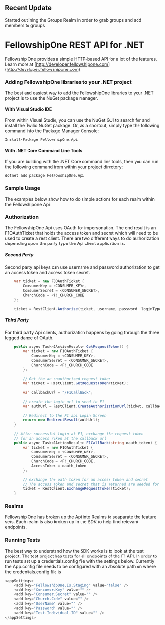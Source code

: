 ## Recent Update

Started outlining the Groups Realm in order to grab groups and add members to groups

# FellowshipOne REST API for .NET

Fellowship One provides a simple HTTP-based API for a lot of the features. Learn more at [http://developer.fellowshipone.com](http://developer.fellowshipone.com)

### Adding FellowshipOne libraries to your .NET project

The best and easiest way to add the FellowshipOne libraries to your .NET project is to use the NuGet package manager.

#### With Visual Studio IDE

From within Visual Studio, you can use the NuGet GUI to search for and install the Twilio NuGet package. Or, as a shortcut, simply type the following command into the Package Manager Console:

    Install-Package FellowshipOne.Api

#### With .NET Core Command Line Tools

If you are building with the .NET Core command line tools, then you can run the following command from within your project directory:

    dotnet add package FellowshipOne.Api

### Sample Usage

The examples below show how to do simple actions for each realm within the Fellowshipone Api

### Authorization
The FellowshipOne Api uses OAuth for impersonation. The end result is an F1OAuthTicket that holds the access token and secret which will need to be used to create a rest client. There are two different ways to do authorization depending upon the party type the Api client application is.

##### Second Party
Second party api keys can use username and password authorization to get an access token and access token secret.
```csharp
    var ticket = new F1OAuthTicket {
        ConsumerKey = <CONSUMER_KEY>,
        ConsumerSecret = <CONSUMER_SECRET>,
        ChurchCode = <F!_CHURCH_CODE
    };
    
    ticket = RestClient.Authorize(ticket, username, password, loginType);
```
##### Third Party
For third party Api clients, authorization happens by going through the three legged dance of OAuth.
```csharp
    public async Task<IActionResult> GetRequestToken() {
        var ticket = new F1OAuthTicket {
            ConsumerKey = <CONSUMER_KEY>,
            ConsumerSecret = <CONSUMER_SECRET>,
            ChurchCode = <F!_CHURCH_CODE
        };
        
        // Get the an unauthorized request token
        var ticket = RestClient.GetRequestToken(ticket);
        
        var callbackUrl = "/F1CallBack";
        
        // create the login url to send to F1
        var authUrl = RestClient.CreateAuthorizationUrl(ticket, callbackUrl);   
        
        // Redirect to the F1 api Login Screen
        return new RedirectResult(authUrl);
    }
    
    // After successful login at F1, exchange the request token 
    // for an access roken at the callback url
    public async Task<IActionResult> F1CallBack(string oauth_token) {
        var ticket = new F1OAuthTicket {
            ConsumerKey = <CONSUMER_KEY>,
            ConsumerSecret = <CONSUMER_SECRET>,
            ChurchCode = <F!_CHURCH_CODE,
            AccessToken = oauth_token
        };
        
        // exchange the oath token for an access token and secret
        // The access token and secret that is returned are needed for all other requests
        ticket = RestClient.ExchangeRequestToken(ticket);
    }
```

### Realms
Fellowship One has broken up the Api into Realms to seaparate the feature sets. Each realm is also broken up in the SDK to help find relevant endpoints.

### Running Tests
The best way to understand how the SDK works is to look at the test project. The test project has tests for all endpoints of the F1 API. In order to run tests
set up a credentials.config file with the settings below. Currently the App.config file needs to be configured with an absolute path on where the credentials.config file is

```csharp
<appSettings>
	<add key="FellowshipOne.Is.Staging" value="false" />  
	<add key="Consumer.Key" value="" />
	<add key="Consumer.Secret" value="" />
	<add key="Church.Code" value="" />
	<add key="UserName" value="" />
    <add key="Password" value="" />
	<add key="Test.Individual.ID" value="" />
</appSettings>
```

